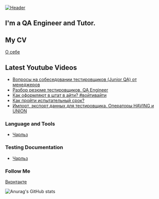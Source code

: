 [![Header](https://github.com/artichokeee/artichokeee/blob/main/assets/Frame%20635%20(3).png)](https://artsiomrusau.com/)
## I'm a QA Engineer and Tutor. 

## My CV
[О себе](https://vk.com/id36271620)

## Latest Youtube Videos

<!-- YOUTUBE:START -->
- [Вопросы на собеседовании тестировщиков &lpar;Junior QA&rpar; от менеджеров](https://www.youtube.com/watch?v=Ew9hUAZkBr8)
- [Разбор резюме тестировщиков, QA Engineer](https://www.youtube.com/watch?v=kFk5wXAaoCw)
- [Как оформляют в штат в айти? #войтивайти](https://www.youtube.com/watch?v=Y2Xw0F4xeiA)
- [Как пройти испытательный срок?](https://www.youtube.com/watch?v=82jogTmRyTg)
- [Импорт, экспорт данных для тестировщика. Операторы HAVING и UNION](https://www.youtube.com/watch?v=-rI8Swa35Pw)
<!-- YOUTUBE:END -->

### Language and Tools
- [Чарльз](https://vk.com/away.php?to=https%3A%2F%2Fwww.charlesproxy.com%2F&cc_key=)


### Testing Documentation

- [Чарльз](https://vk.com/away.php?to=https%3A%2F%2Fwww.charlesproxy.com%2Fdocumentation%2Fusing-charles%2Fssl-certificates%2F&cc_key=)

### Follow Me
[Вконтакте](https://vk.com/id36271620)

![Anurag's GitHub stats](https://github-readme-stats.vercel.app/api?username=artichokeee&show_icons=true&theme=radical)